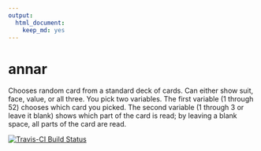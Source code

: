 ```yaml
---
output: 
  html_document: 
    keep_md: yes
---
```

# annar
Chooses random card from a standard deck of cards. Can either show suit, face, value, or all three.
You pick two variables. The first variable (1 through 52) chooses which card you picked. The second variable (1 through 3 
or leave it blank) shows which part of the card is read; by leaving a blank space, all parts of the card are read.


[![Travis-CI Build Status](https://travis-ci.org/hovisa/annar.svg?branch=master)](https://travis-ci.org/hovisa/annar)
